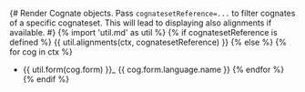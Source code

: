 {# 
 Render Cognate objects.
 Pass `cognatesetReference=...` to filter cognates of a specific cognateset. This will lead to
 displaying also alignments if available.
 #}
{% import 'util.md' as util %}
{% if cognatesetReference is defined %}
{{ util.alignments(ctx, cognatesetReference) }}
{% else %}
{% for cog in ctx %}
- {{ util.form(cog.form) }}_  {{ cog.form.language.name }}
{% endfor %}
{% endif %}